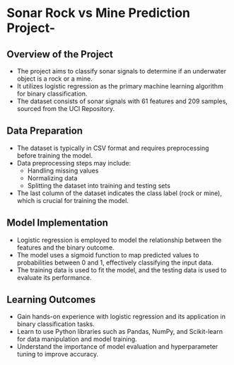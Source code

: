 # Sonar Rock vs Mine Prediction Project-


## Overview of the Project

- The project aims to classify sonar signals to determine if an underwater object is a rock or a mine.
- It utilizes logistic regression as the primary machine learning algorithm for binary classification.
- The dataset consists of sonar signals with 61 features and 209 samples, sourced from the UCI Repository.

## Data Preparation

- The dataset is typically in CSV format and requires preprocessing before training the model.
- Data preprocessing steps may include:
  - Handling missing values
  - Normalizing data
  - Splitting the dataset into training and testing sets
- The last column of the dataset indicates the class label (rock or mine), which is crucial for training the model.

## Model Implementation

- Logistic regression is employed to model the relationship between the features and the binary outcome.
- The model uses a sigmoid function to map predicted values to probabilities between 0 and 1, effectively classifying the input data.
- The training data is used to fit the model, and the testing data is used to evaluate its performance.

## Learning Outcomes

- Gain hands-on experience with logistic regression and its application in binary classification tasks.
- Learn to use Python libraries such as Pandas, NumPy, and Scikit-learn for data manipulation and model training.
- Understand the importance of model evaluation and hyperparameter tuning to improve accuracy.
